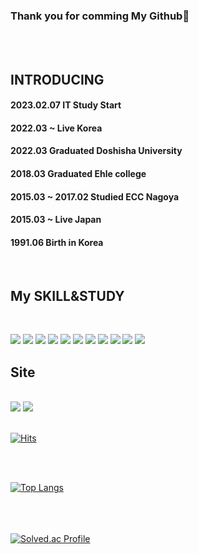 ### Thank you for comming My Github👋

<br>
<br>
<h2>INTRODUCING</h2>
<h4>2023.02.07 IT Study Start</h4>
<h4>2022.03 ~ Live Korea</h4>
<h4>2022.03 Graduated Doshisha University</h4>
<h4>2018.03 Graduated Ehle college</h4>
<h4>2015.03 ~ 2017.02 Studied ECC Nagoya</h4>
<h4>2015.03 ~ Live Japan</h4>
<h4>1991.06 Birth in Korea </h4>
<br>


<h2>My SKILL&STUDY</h2><br>

 <img src="https://img.shields.io/badge/MySQL-FF880F?style=flat&logo=MySQL&logoColor=white"/>  <img src="https://img.shields.io/badge/Python-3776AB?style=flat&logo=Python&logoColor=white"/>  <img src="https://img.shields.io/badge/R-028CF0?style=flat&logo=R&logoColor=white"/>  <img src="https://img.shields.io/badge/tensorflow-FF6F00?style=flat&logo=tensorflow&logoColor=white"/>  <img src="https://img.shields.io/badge/opencv-5C3EE8?style=flat&logo=opencv&logoColor=white"/>  <img src="https://img.shields.io/badge/kaggle-20BEFF?style=flat&logo=kaggle&logoColor=white"/>  <img src="https://img.shields.io/badge/keras-D00000?style=flat&logo=keras&logoColor=white"/>  <img src="https://img.shields.io/badge/Selenium-43B02A?style=flat&logo=Selenium&logoColor=white"/>  <img src="https://img.shields.io/badge/numpy-013243?style=flat&logo=numpy&logoColor=white"/>  <img src="https://img.shields.io/badge/pandas-150458?style=flat&logo=pandas&logoColor=white"/>  <img src="https://img.shields.io/badge/github-000000?style=flat&logo=github&logoColor=white"/>
<br>

<h2>Site</h2><br>
<a href="mailto:katohmik@gmail.com"><img src="https://img.shields.io/badge/Gmail-FF1E0D?style=flat-square&logo=Gmail&logoColor=white&link=mailto:katohmik@gmail.com"/></a>  <a href="https://www.notion.so/katohmik-a392ff701ae8499a939f5313f9e4c309" > <img src="https://img.shields.io/badge/notion-000000?style=flat&logo=notion&logoColor=white"/></a>
<br>
<br>


 
[![Hits](https://hits.seeyoufarm.com/api/count/incr/badge.svg?url=https%3A%2F%2Fgithub.com%2Fkatohmik%2Fmygithub&count_bg=%2379C83D&title_bg=%23555555&icon=&icon_color=%23E7E7E7&title=hits&edge_flat=false)](https://hits.seeyoufarm.com)

<br>
<br>



[![Top Langs](https://github-readme-stats.vercel.app/api/top-langs/?username=katohmik&layout=compact)](https://github.com/katohmik/github-readme-stats)
<br>
<br>
<br>
<br>

[![Solved.ac Profile](http://mazassumnida.wtf/api/generate_badge?boj=katohmik)](https://solved.ac/katohmik)<br/>
